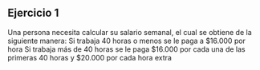 ## Ejercicio 1

Una persona necesita calcular su salario semanal, el cual se obtiene de la siguiente manera:
Si trabaja 40 horas o menos se le paga a $16.000 por hora
Si trabaja más de 40 horas se le paga $16.000 por cada una de las primeras 40 horas y $20.000 por cada hora extra
